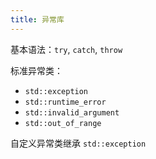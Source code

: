 ```yaml
---
title: 异常库
---
```


基本语法：`try`, `catch`, `throw`

标准异常类：

- `std::exception`
- `std::runtime_error`
- `std::invalid_argument`
- `std::out_of_range`

自定义异常类继承 `std::exception`